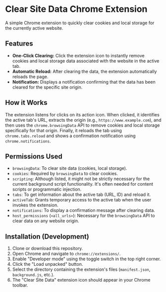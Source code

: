 # Clear Site Data Chrome Extension

A simple Chrome extension to quickly clear cookies and local storage for the currently active website.

## Features

*   **One-Click Clearing:** Click the extension icon to instantly remove cookies and local storage data associated with the website in the active tab.
*   **Automatic Reload:** After clearing the data, the extension automatically reloads the page.
*   **Notification:** Displays a notification confirming that the data has been cleared for the specific site origin.

## How it Works

The extension listens for clicks on its action icon. When clicked, it identifies the active tab's URL, extracts the origin (e.g., `https://www.example.com`), and then uses the `chrome.browsingData` API to remove cookies and local storage specifically for that origin. Finally, it reloads the tab using `chrome.tabs.reload` and shows a confirmation notification using `chrome.notifications`.

## Permissions Used

*   `browsingData`: To clear site data (cookies, local storage).
*   `cookies`: Required by `browsingData` to clear cookies.
*   `scripting`: Although listed, it might not be strictly necessary for the current background script functionality. It's often needed for content scripts or programmatic injection.
*   `tabs`: To get information about the active tab (URL, ID) and reload it.
*   `activeTab`: Grants temporary access to the active tab when the user invokes the extension.
*   `notifications`: To display a confirmation message after clearing data.
*   `host_permissions` (`<all_urls>`): Necessary for the `browsingData` API to clear data on any website origin.

## Installation (Development)

1.  Clone or download this repository.
2.  Open Chrome and navigate to `chrome://extensions/`.
3.  Enable "Developer mode" using the toggle switch in the top right corner.
4.  Click the "Load unpacked" button.
5.  Select the directory containing the extension's files (`manifest.json`, `background.js`, etc.).
6.  The "Clear Site Data" extension icon should appear in your Chrome toolbar.
